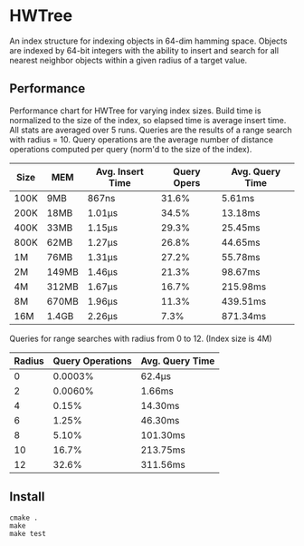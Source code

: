 # HWTree

An index structure for indexing objects in 64-dim hamming space.
Objects are indexed by 64-bit integers with the ability to insert
and search for all nearest neighbor objects within a given radius
of a target value.  

## Performance

Performance chart for HWTree for varying index sizes. Build time
is normalized to the size of the index, so elapsed time is average
insert time.  All stats are averaged  over 5 runs.  Queries are the
results of a range search with radius = 10. Query operations are the
average number of distance operations computed per query (norm'd to
the size of the index).  


| Size |  MEM   |  Avg. Insert Time | Query Opers | Avg. Query Time |
|------|--------|-------------------|-------------|-----------------|
| 100K |   9MB  |     867ns    |    31.6%    |    5.61ms   |
| 200K |  18MB  |   1.01&mu;s  |    34.5%    |   13.18ms   |
| 400K |  33MB  |   1.15&mu;s  |    29.3%    |   25.45ms   |
| 800K |  62MB  |   1.27&mu;s  |    26.8%    |   44.65ms   |
|  1M  |  76MB  |   1.31&mu;s  |    27.2%    |   55.78ms   |
|  2M  | 149MB  |   1.46&mu;s  |    21.3%    |   98.67ms   |
|  4M  | 312MB  |   1.67&mu;s  |    16.7%    |  215.98ms   |
|  8M  | 670MB  |   1.96&mu;s  |    11.3%    |  439.51ms   |
| 16M  | 1.4GB  |   2.26&mu;s  |     7.3%    |  871.34ms   |



Queries for range searches with radius from 0 to 12. (Index size is 4M)

| Radius |  Query Operations | Avg. Query Time |
|--------|-------------------|-----------------|
|   0    |    0.0003%  | 62.4&mu;s |
|   2    |    0.0060%  | 1.66ms  |
|   4    |    0.15%    | 14.30ms |
|   6    |    1.25%    | 46.30ms  |
|   8    |    5.10%    | 101.30ms  |
|  10    |   16.7%     | 213.75ms |
|  12    |   32.6%     | 311.56ms  |





## Install

```
cmake .
make
make test
```
